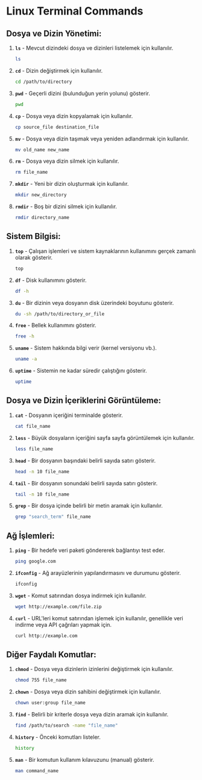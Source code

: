 
# Linux Terminal Commands

## Dosya ve Dizin Yönetimi:
1. **`ls`** - Mevcut dizindeki dosya ve dizinleri listelemek için kullanılır.
   ```bash
   ls
   ```

2. **`cd`** - Dizin değiştirmek için kullanılır.
   ```bash
   cd /path/to/directory
   ```

3. **`pwd`** - Geçerli dizini (bulunduğun yerin yolunu) gösterir.
   ```bash
   pwd
   ```

4. **`cp`** - Dosya veya dizin kopyalamak için kullanılır.
   ```bash
   cp source_file destination_file
   ```

5. **`mv`** - Dosya veya dizin taşımak veya yeniden adlandırmak için kullanılır.
   ```bash
   mv old_name new_name
   ```

6. **`rm`** - Dosya veya dizin silmek için kullanılır.
   ```bash
   rm file_name
   ```

7. **`mkdir`** - Yeni bir dizin oluşturmak için kullanılır.
   ```bash
   mkdir new_directory
   ```

8. **`rmdir`** - Boş bir dizini silmek için kullanılır.
   ```bash
   rmdir directory_name
   ```

## Sistem Bilgisi:
1. **`top`** - Çalışan işlemleri ve sistem kaynaklarının kullanımını gerçek zamanlı olarak gösterir.
   ```bash
   top
   ```

2. **`df`** - Disk kullanımını gösterir.
   ```bash
   df -h
   ```

3. **`du`** - Bir dizinin veya dosyanın disk üzerindeki boyutunu gösterir.
   ```bash
   du -sh /path/to/directory_or_file
   ```

4. **`free`** - Bellek kullanımını gösterir.
   ```bash
   free -h
   ```

5. **`uname`** - Sistem hakkında bilgi verir (kernel versiyonu vb.).
   ```bash
   uname -a
   ```

6. **`uptime`** - Sistemin ne kadar süredir çalıştığını gösterir.
   ```bash
   uptime
   ```

## Dosya ve Dizin İçeriklerini Görüntüleme:
1. **`cat`** - Dosyanın içeriğini terminalde gösterir.
   ```bash
   cat file_name
   ```

2. **`less`** - Büyük dosyaların içeriğini sayfa sayfa görüntülemek için kullanılır.
   ```bash
   less file_name
   ```

3. **`head`** - Bir dosyanın başındaki belirli sayıda satırı gösterir.
   ```bash
   head -n 10 file_name
   ```

4. **`tail`** - Bir dosyanın sonundaki belirli sayıda satırı gösterir.
   ```bash
   tail -n 10 file_name
   ```

5. **`grep`** - Bir dosya içinde belirli bir metin aramak için kullanılır.
   ```bash
   grep "search_term" file_name
   ```

## Ağ İşlemleri:
1. **`ping`** - Bir hedefe veri paketi göndererek bağlantıyı test eder.
   ```bash
   ping google.com
   ```

2. **`ifconfig`** - Ağ arayüzlerinin yapılandırmasını ve durumunu gösterir.
   ```bash
   ifconfig
   ```

3. **`wget`** - Komut satırından dosya indirmek için kullanılır.
   ```bash
   wget http://example.com/file.zip
   ```

4. **`curl`** - URL'leri komut satırından işlemek için kullanılır, genellikle veri indirme veya API çağrıları yapmak için.
   ```bash
   curl http://example.com
   ```

## Diğer Faydalı Komutlar:
1. **`chmod`** - Dosya veya dizinlerin izinlerini değiştirmek için kullanılır.
   ```bash
   chmod 755 file_name
   ```

2. **`chown`** - Dosya veya dizin sahibini değiştirmek için kullanılır.
   ```bash
   chown user:group file_name
   ```

3. **`find`** - Belirli bir kriterle dosya veya dizin aramak için kullanılır.
   ```bash
   find /path/to/search -name "file_name"
   ```

4. **`history`** - Önceki komutları listeler.
   ```bash
   history
   ```

5. **`man`** - Bir komutun kullanım kılavuzunu (manual) gösterir.
   ```bash
   man command_name
   ```
